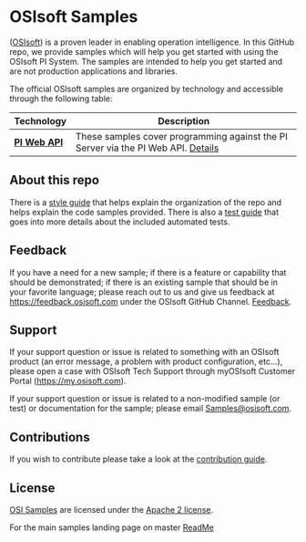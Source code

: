 # OSIsoft Samples
([OSIsoft](https://www.osisoft.com/)) is a proven leader in enabling operation intelligence.  In this GitHub repo, we provide samples which will help you get started with using the OSIsoft PI System.  The samples are intended to help you get started and are not production applications and libraries.


The official OSIsoft samples are organized by technology and accessible through the following table:

Technology|Description
----|-----------  
**<a href="piwebapi_samples/">PI Web API</a>**  | These samples cover programming against the PI Server via the PI Web API. <a href="piwebapi_samples/">Details</a>  



## About this repo

There is a [style guide](StyleGuide.md) that helps explain the organization of the repo and helps explain the code samples provided.  There is also a [test guide](test_guide.md) that goes into more details about the included automated tests.
 
## Feedback

If you have a need for a new sample; if there is a feature or capability that should be demonstrated; if there is an existing sample that should be in your favorite language; please reach out to us and give us feedback at https://feedback.osisoft.com under the OSIsoft GitHub Channel.  [Feedback](https://feedback.osisoft.com/forums/922279-osisoft-github).   
 
## Support

If your support question or issue is related to something with an OSIsoft product (an error message, a problem with product configuration, etc...), please open a case with OSIsoft Tech Support through myOSIsoft Customer Portal  (https://my.osisoft.com).

If your support question or issue is related to a non-modified sample (or test) or documentation for the sample; please email Samples@osisoft.com.

## Contributions

If you wish to contribute please take a look at the [contribution guide](CONTRIBUTING.md).

## License

[OSI Samples](https://github.com/osisoft/OSI-Samples) are licensed under the [Apache 2 license](LICENSE.md).



For the main samples landing page on master [ReadMe](https://github.com/osisoft/OSI-Samples)